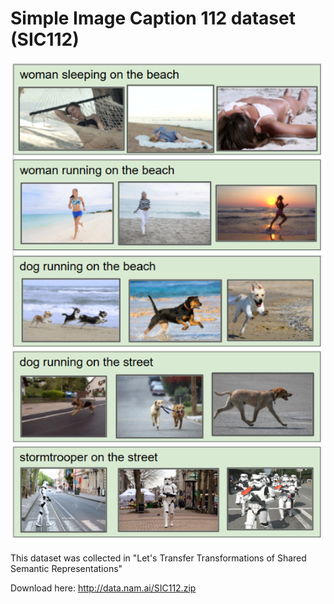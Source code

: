# Simple Image Caption 112 dataset (SIC112)

![alt text](https://raw.githubusercontent.com/lugiavn/transformation-transferring/master/text_to_image/SIC112.png "SIC112")

This dataset was collected in "Let's Transfer Transformations of Shared Semantic Representations"

Download here: http://data.nam.ai/SIC112.zip
